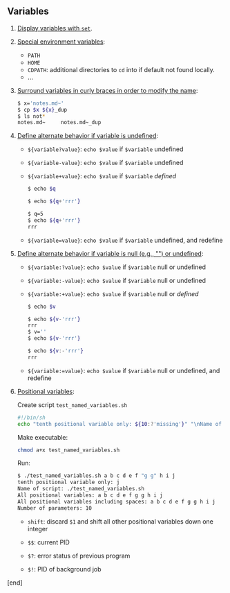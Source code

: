 ## Variables

 1. [Display variables with `set`](http://www.grymoire.com/Unix/Sh.html#uh-15).

 1. [Special environment variables](http://www.grymoire.com/Unix/Sh.html#uh-17):

    * `PATH`
    * `HOME`
    * `CDPATH`: additional directories to `cd` into if default not found locally.
    * ...

 1. [Surround variables in curly braces in order to modify the name](http://www.grymoire.com/Unix/Sh.html#uh-30):

    ```bash
    $ x='notes.md~'
    $ cp $x ${x}_dup
    $ ls not*
    notes.md~     notes.md~_dup
    ```

 1. [Define alternate behavior if variable is undefined](http://www.grymoire.com/Unix/Sh.html#uh-30):

    * `${variable?value}`: `echo $value` if `$variable` undefined
    * `${variable-value}`: `echo $value` if `$variable` undefined
    * `${variable+value}`: `echo $value` if `$variable` *defined*

      ```bash
      $ echo $q

      $ echo ${q+'rrr'}

      $ q=5
      $ echo ${q+'rrr'}
      rrr
      ```

    * `${variable=value}`: `echo $value` if `$variable` undefined, and redefine
 
 1. [Define alternate behavior if variable is null (e.g., "") or undefined](http://www.grymoire.com/Unix/Sh.html#uh-36):

    * `${variable:?value}`: `echo $value` if `$variable` null or undefined
    * `${variable:-value}`: `echo $value` if `$variable` null or undefined
    * `${variable:+value}`: `echo $value` if `$variable` null or *defined*

      ```bash
      $ echo $v
  
      $ echo ${v-'rrr'}
      rrr
      $ v=''
      $ echo ${v-'rrr'}
  
      $ echo ${v:-'rrr'}
      rrr
      ```

    * `${variable:=value}`: `echo $value` if `$variable` null or undefined, and redefine

 1. [Positional variables](http://www.grymoire.com/Unix/Sh.html#uh-39):

    Create script `test_named_variables.sh`

    ```bash
    #!/bin/sh
    echo "tenth positional variable only: ${10:?'missing'}" "\nName of script: $0" "\nAll positional variables: $*\nAll positional variables including spaces: $@" "\nNumber of parameters: $#" 
    ```

    Make executable:

    ```bash
    chmod a+x test_named_variables.sh
    ```

    Run:

    ```bash
    $ ./test_named_variables.sh a b c d e f "g g" h i j
    tenth positional variable only: j 
    Name of script: ./test_named_variables.sh 
    All positional variables: a b c d e f g g h i j
    All positional variables including spaces: a b c d e f g g h i j
    Number of parameters: 10
    ```

    * `shift`: discard `$1` and shift all other positional variables down one integer

    * `$$`: current PID
    * `$?`: error status of previous program
    * `$!`: PID of background job


[end]
